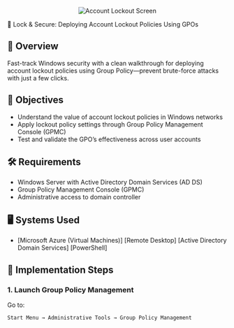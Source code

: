 <p align="center">
<img src="https://i.imgur.com/97OPyMe.jpeg" alt="Account Lockout Screen"/>
</p>
🔐 Lock & Secure: Deploying Account Lockout Policies Using GPOs

## 📘 Overview
Fast-track Windows security with a clean walkthrough for deploying account lockout policies using Group Policy—prevent brute-force attacks with just a few clicks.

## 🎯 Objectives
- Understand the value of account lockout policies in Windows networks
- Apply lockout policy settings through Group Policy Management Console (GPMC)
- Test and validate the GPO’s effectiveness across user accounts

## 🛠️ Requirements
- Windows Server with Active Directory Domain Services (AD DS)
- Group Policy Management Console (GPMC)
- Administrative access to domain controller

## 🖥️ Systems Used
- [Microsoft Azure (Virtual Machines)] [Remote Desktop] [Active Directory Domain Services] [PowerShell]

## 📂 Implementation Steps

### 1. Launch Group Policy Management
Go to:
```plaintext
Start Menu → Administrative Tools → Group Policy Management
